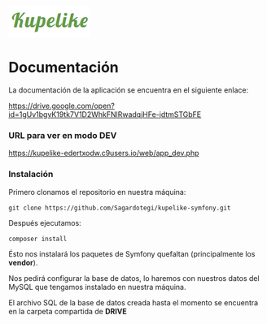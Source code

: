 ![logo](web/img/logo.png)

# Documentación

La documentación de la aplicación se encuentra en el siguiente enlace:

https://drive.google.com/open?id=1gUv1bgvK19tk7V1D2WhkFNlRwadqjHFe-jdtmSTGbFE

### URL para ver en modo DEV

https://kupelike-edertxodw.c9users.io/web/app_dev.php

### Instalación

Primero clonamos el repositorio en nuestra máquina:
```
git clone https://github.com/Sagardotegi/kupelike-symfony.git
```

Después ejecutamos:

```
composer install
```
Ésto nos instalará los paquetes de Symfony quefaltan (principalmente los **vendor**).

Nos pedirá configurar la base de datos, lo haremos con nuestros datos del MySQL que tengamos instalado en nuestra máquina. 

El archivo SQL de la base de datos creada hasta el momento se encuentra en la carpeta compartida de **DRIVE**